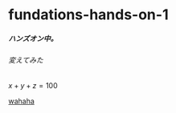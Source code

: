 # fundations-hands-on-1


##### **_ハンズオン中。_**


###### 変えてみた

$x + y + z = 100$


[wahaha](https://www.yahoo.co.jp/)

